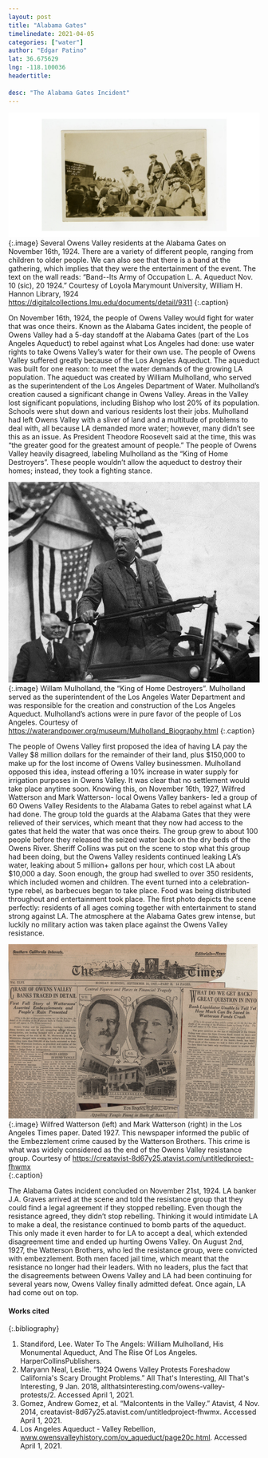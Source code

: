 ```yaml
---
layout: post
title: "Alabama Gates"
timelinedate: 2021-04-05
categories: ["water"]
author: "Edgar Patino"
lat: 36.675629
lng: -118.100036
headertitle: 

desc: "The Alabama Gates Incident"
---
```


![The scene at the Alabama Gates on November 16th, 1924](images/AlabamaGates_EP.png)
   {:.image} 
Several Owens Valley residents at the Alabama Gates on November 16th, 1924. There are a variety of different people, ranging from children to older people. We can also see that there is a band at the gathering, which implies that they were the entertainment of the event. The text on the wall reads: “Band--Its Army of Occupation L. A. Aqueduct Nov. 10 (sic), 20 1924.” 
Courtesy of Loyola Marymount University, William H. Hannon Library, 1924 <https://digitalcollections.lmu.edu/documents/detail/9311>
   {:.caption} 

On November 16th, 1924, the people of Owens Valley would fight for water that was once theirs. Known as the Alabama Gates incident, the people of Owens Valley had a 5-day standoff at the Alabama Gates (part of the Los Angeles Aqueduct) to rebel against what Los Angeles had done: use water rights to take Owens Valley’s water for their own use. 
	The people of Owens Valley suffered greatly because of the Los Angeles Aqueduct. The aqueduct was built for one reason: to meet the water demands of the growing LA population. The aqueduct was created by William Mulholland, who served as the superintendent of the Los Angeles Department of Water. Mulholland’s creation caused a significant change in Owens Valley. Areas in the Valley lost significant populations, including Bishop who lost 20% of its population. Schools were shut down and various residents lost their jobs. Mulholland had left Owens Valley with a sliver of land and a multitude of problems to deal with, all because LA demanded more water; however, many didn’t see this as an issue. As President Theodore Roosevelt said at the time, this was “the greater good for the greatest amount of people.” The people of Owens Valley heavily disagreed, labeling Mulholland as the “King of Home Destroyers”. These people wouldn’t allow the aqueduct to destroy their homes; instead, they took a fighting stance.


![William Mulholland](images/Mulholland_American_Flags_EP.jpeg)
   {:.image}
Willam Mulholland, the “King of Home Destroyers”. Mulholland served as the superintendent of the Los Angeles Water Department and was responsible for the creation and construction of the Los Angeles Aqueduct. Mulholland’s actions were in pure favor of the people of Los Angeles. 
Courtesy of <https://waterandpower.org/museum/Mulholland_Biography.html>
   {:.caption} 

The people of Owens Valley first proposed the idea of having LA pay the Valley $8 million dollars for the remainder of their land, plus $150,000 to make up for the lost income of Owens Valley businessmen. Mulholland opposed this idea, instead offering a 10% increase in water supply for irrigation purposes in Owens Valley. It was clear that no settlement would take place anytime soon. 
Knowing this, on November 16th, 1927, Wilfred Watterson and Mark Watterson- local Owens Valley bankers- led a group of 60 Owens Valley Residents to the Alabama Gates to rebel against what LA had done. The group told the guards at the Alabama Gates that they were relieved of their services, which meant that they now had access to the gates that held the water that was once theirs. The group grew to about 100 people before they released the seized water back on the dry beds of the Owens River. Sheriff Collins was put on the scene to stop what this group had been doing, but the Owens Valley residents continued leaking LA’s water, leaking about 5 million+ gallons per hour, which cost LA about $10,000 a day. Soon enough, the group had swelled to over 350 residents, which included women and children. The event turned into a celebration-type rebel, as barbecues began to take place. Food was being distributed throughout and entertainment took place. The first photo depicts the scene perfectly: residents of all ages coming together with entertainment to stand strong against LA. The atmosphere at the Alabama Gates grew intense, but luckily no military action was taken place against the Owens Valley resistance.

![The Watterson Brothers are charged with embezzlement](images/WattersonBrothers_EP.jpeg)
   {:.image}
Wilfred Watterson (left) and Mark Watterson (right) in the Los Angeles Times paper. Dated 1927. This newspaper informed the public of the Embezzlement crime caused by the Watterson Brothers. This crime is what was widely considered as the end of the Owens Valley resistance group.                                         Courtesy of <https://creatavist-8d67y25.atavist.com/untitledproject-fhwmx>  
   {:.caption} 

The Alabama Gates incident concluded on November 21st, 1924. LA banker J.A. Graves arrived at the scene and told the resistance group that they could find a legal agreement if they stopped rebelling. Even though the resistance agreed, they didn’t stop rebelling. Thinking it would intimidate LA to make a deal, the resistance continued to bomb parts of the aqueduct. This only made it even harder to for LA to accept a deal, which extended disagreement time and ended up hurting Owens Valley. On August 2nd, 1927, the Watterson Brothers, who led the resistance group, were convicted with embezzlement. Both men faced jail time, which meant that the resistance no longer had their leaders. With no leaders, plus the fact that the disagreements between Owens Valley and LA had been continuing for several years now, Owens Valley finally admitted defeat. Once again, LA had come out on top. 



#### Works cited

{:.bibliography} 
1. Standiford, Lee. Water To The Angels: William Mulholland, His Monumental Aqueduct, And The Rise Of Los Angeles. HarperCollinsPublishers.
2. Maryann Neal, Leslie. “1924 Owens Valley Protests Foreshadow California's Scary Drought Problems.” All That's Interesting, All That's Interesting, 9 Jan. 2018, allthatsinteresting.com/owens-valley-protests/2. Accessed April 1, 2021.
3. Gomez, Andrew Gomez, et al. “Malcontents in the Valley.” Atavist, 4 Nov. 2014, creatavist-8d67y25.atavist.com/untitledproject-fhwmx. Accessed April 1, 2021.
4. Los Angeles Aqueduct - Valley Rebellion, www.owensvalleyhistory.com/ov_aqueduct/page20c.html. Accessed April 1, 2021.

